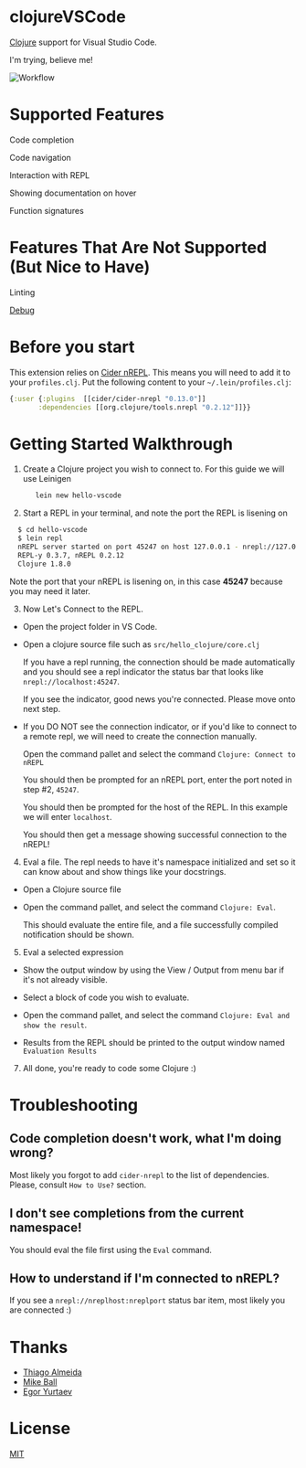# clojureVSCode

[Clojure](https://clojure.org) support for Visual Studio Code.

I'm trying, believe me!

![Workflow](/images/workflow.gif)

# Supported Features

Code completion

Code navigation

Interaction with REPL

Showing documentation on hover

Function signatures

# Features That Are Not Supported (But Nice to Have)

Linting

[Debug](https://github.com/indiejames/vscode-clojure-debug)

# Before you start

This extension relies on [Cider nREPL](https://github.com/clojure-emacs/cider-nrepl).
This means you will need to add it to your ``profiles.clj``. Put the following content to your
 `~/.lein/profiles.clj`:

```clojure
{:user {:plugins  [[cider/cider-nrepl "0.13.0"]]
       :dependencies [[org.clojure/tools.nrepl "0.2.12"]]}}
```

# Getting Started Walkthrough

1. Create a Clojure project you wish to connect to. For this guide we will use Leinigen
   ```bash
      lein new hello-vscode
   ```

2. Start a REPL in your terminal, and note the port the REPL is lisening on

```bash
  $ cd hello-vscode
  $ lein repl
  nREPL server started on port 45247 on host 127.0.0.1 - nrepl://127.0.0.1:45247
  REPL-y 0.3.7, nREPL 0.2.12
  Clojure 1.8.0
```

   Note the port that your nREPL is lisening on, in this case **45247** because you may need it later.


3. Now Let's Connect to the REPL.

  * Open the project folder in VS Code.

  * Open a clojure source file such as `src/hello_clojure/core.clj`

    If you have a repl running, the connection should be made automatically and you should see a repl indicator the status bar that looks like `nrepl://localhost:45247`.

    If you see the indicator, good news you're connected. Please move onto next step.

  * If you DO NOT see the connection indicator, or if you'd like to connect to a remote repl, we will need to create the connection manually.

    Open the command pallet and select the command `Clojure: Connect to nREPL`

    You should then be prompted for an nREPL port, enter the port noted in step #2, `45247`.

    You should then be prompted for the host of the REPL. In this example we will enter `localhost`.

    You should then get a message showing successful connection to the nREPL!



4. Eval a file. The repl needs to have it's namespace initialized and set so it can know about and show things like your docstrings.

  * Open a Clojure source file

  * Open the command pallet, and select the command `Clojure: Eval`.

    This should evaluate the entire file, and a file successfully compiled notification should be shown.


5. Eval a selected expression

  * Show the output window by using the View / Output from menu bar if it's not already visible.

  * Select a block of code you wish to evaluate.

  * Open the command pallet, and select the command `Clojure: Eval and show the result`.

  * Results from the REPL should be printed to the output window named `Evaluation Results`



7. All done, you're ready to code some Clojure :)


# Troubleshooting

## Code completion doesn't work, what I'm doing wrong?

Most likely you forgot to add `cider-nrepl` to the list of dependencies. Please,
consult `How to Use?` section.

## I don't see completions from the current namespace!

You should eval the file first using the `Eval` command.

## How to understand if I'm connected to nREPL?

If you see a `nrepl://nreplhost:nreplport` status bar item, most likely you
are connected :)

# Thanks

- [Thiago Almeida](https://github.com/fasfsfgs)
- [Mike Ball](https://github.com/mikeball)
- [Egor Yurtaev](https://github.com/yurtaev)

# License

[MIT](https://raw.githubusercontent.com/avli/clojureVSCode/master/LICENSE.txt)
